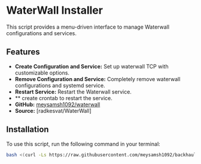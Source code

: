 # WaterWall Installer

This script provides a menu-driven interface to manage Waterwall configurations and services.

## Features
- **Create Configuration and Service:** Set up waterwall TCP with customizable options.
- **Remove Configuration and Service:** Completely remove waterwall configurations and systemd service.
- **Restart Service:** Restart the Waterwall service.
- ** create crontab to restart the service.
- **GitHub:** [meysamsh1092/waterwall](https://github.com/meysamsh1092/waterwall)
- **Source:** [radkesvat/WaterWall]

## Installation

To use this script, run the following command in your terminal:

```bash
bash <(curl -Ls https://raw.githubusercontent.com/meysamsh1092/backhaul/main/waterwall.sh)
